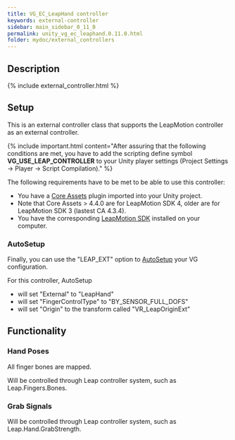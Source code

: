 ```yaml
---
title: VG_EC_LeapHand controller
keywords: external-controller
sidebar: main_sidebar_0_11_0
permalink: unity_vg_ec_leaphand.0.11.0.html
folder: mydoc/external_controllers
---
```


## Description

{% include external_controller.html %}

## Setup 

This is an external controller class that supports the LeapMotion controller as an external controller.

{% include important.html content="After assuring that the following conditions are met, you have to add the scripting define symbol **VG_USE_LEAP_CONTROLLER** to your Unity player settings (Project Settings → Player → Script Compilation)." %}

The following requirements have to be met to be able to use this controller:

 * You have a [Core Assets](https://developer.leapmotion.com/releases) plugin imported into your Unity project.
 * Note that Core Assets > 4.4.0 are for LeapMotion SDK 4, older are for LeapMotion SDK 3 (lastest CA 4.3.4).
 * You have the corresponding [LeapMotion SDK](https://developer.leapmotion.com/sdk-leap-motion-controller/) installed on your computer.

### AutoSetup

Finally, you can use the "LEAP_EXT" option to [AutoSetup](unity_component_myvirtualgrasp.0.11.0.html#autosetup) your VG configuration.
 
For this controller, AutoSetup 

* will set "External" to "LeapHand"
* will set "FingerControlType" to "BY_SENSOR_FULL_DOFS"
* will set "Origin" to the transform called "VR_LeapOriginExt"

## Functionality

### Hand Poses
All finger bones are mapped.

Will be controlled through Leap controller system, such as Leap.Fingers.Bones.

### Grab Signals
Will be controlled through Leap controller system, such as Leap.Hand.GrabStrength.
